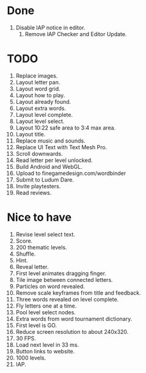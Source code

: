 # Done

1. Disable IAP notice in editor.
    1. Remove IAP Checker and Editor Update.

# TODO

1. Replace images.
1. Layout letter pan.
1. Layout word grid.
1. Layout how to play.
1. Layout already found.
1. Layout extra words.
1. Layout level complete.
1. Layout level select.
1. Layout 10:22 safe area to 3:4 max area.
1. Layout title.
1. Replace music and sounds.
1. Replace UI Text with Text Mesh Pro.
1. Scroll downwards.
1. Read letter per level unlocked.
1. Build Android and WebGL.
1. Upload to finegamedesign.com/wordbinder
1. Submit to Ludum Dare.
1. Invite playtesters.
1. Read reviews.

# Nice to have

1. Revise level select text.
1. Score.
1. 200 thematic levels.
1. Shuffle.
1. Hint.
1. Reveal letter.
1. First level animates dragging finger.
1. Tile image between connected letters.
1. Particles on word revealed.
1. Remove scale keyframes from title and feedback.
1. Three words revealed on level complete.
1. Fly letters one at a time.
1. Pool level select nodes.
1. Extra words from word tournament dictionary.
1. First level is GO.
1. Reduce screen resolution to about 240x320.
1. 30 FPS.
1. Load next level in 33 ms.
1. Button links to website.
1. 1000 levels.
1. IAP.
